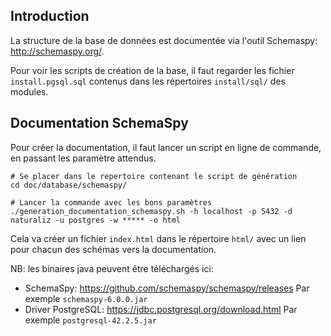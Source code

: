 ## Introduction

La structure de la base de données est documentée via l'outil Schemaspy: http://schemaspy.org/.

Pour voir les scripts de création de la base, il faut regarder les fichier `install.pgsql.sql` contenus dans les répertoires `install/sql/` des modules.

## Documentation SchemaSpy

Pour créer la documentation, il faut lancer un script en ligne de commande, en passant les paramètre attendus.

```
# Se placer dans le repertoire contenant le script de génération
cd doc/database/schemaspy/

# Lancer la commande avec les bons paramètres
./generation_documentation_schemaspy.sh -h localhost -p 5432 -d naturaliz -u postgres -w ***** -o html

```

Cela va créer un fichier `index.html` dans le répertoire `html/` avec un lien pour chacun des schémas vers la documentation.

NB: les binaires java peuvent être téléchargés ici:

* SchemaSpy: https://github.com/schemaspy/schemaspy/releases Par exemple `schemaspy-6.0.0.jar`
* Driver PostgreSQL: https://jdbc.postgresql.org/download.html Par exemple `postgresql-42.2.5.jar`
